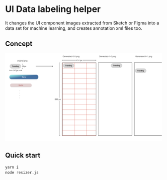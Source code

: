 # UI Data labeling helper

It changes the UI component images extracted from Sketch or Figma into a data set for machine learning, and creates annotation xml files too.

## Concept

![concept](images/concept.png)



## Quick start

```bash
yarn i
node resizer.js
```



